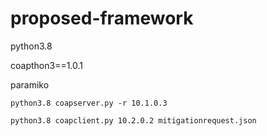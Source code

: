 # proposed-framework

python3.8

coapthon3==1.0.1

paramiko

`python3.8 coapserver.py -r 10.1.0.3`

`python3.8 coapclient.py 10.2.0.2 mitigationrequest.json`
